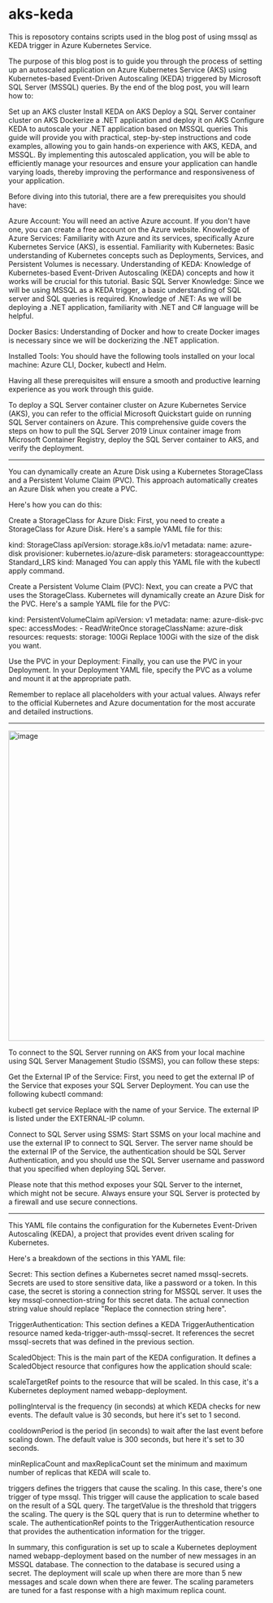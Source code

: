 # aks-keda
This is reposotory contains scripts used in the blog post of using mssql as KEDA trigger in Azure Kubernetes Service.

The purpose of this blog post is to guide you through the process of setting up an autoscaled application on Azure Kubernetes Service (AKS) using Kubernetes-based Event-Driven Autoscaling (KEDA) triggered by Microsoft SQL Server (MSSQL) queries. By the end of the blog post, you will learn how to:

Set up an AKS cluster
Install KEDA on AKS
Deploy a SQL Server container cluster on AKS
Dockerize a .NET application and deploy it on AKS
Configure KEDA to autoscale your .NET application based on MSSQL queries
This guide will provide you with practical, step-by-step instructions and code examples, allowing you to gain hands-on experience with AKS, KEDA, and MSSQL. By implementing this autoscaled application, you will be able to efficiently manage your resources and ensure your application can handle varying loads, thereby improving the performance and responsiveness of your application.

Before diving into this tutorial, there are a few prerequisites you should have:

Azure Account: You will need an active Azure account. If you don't have one, you can create a free account on the Azure website.
Knowledge of Azure Services: Familiarity with Azure and its services, specifically Azure Kubernetes Service (AKS), is essential.
Familiarity with Kubernetes: Basic understanding of Kubernetes concepts such as Deployments, Services, and Persistent Volumes is necessary.
Understanding of KEDA: Knowledge of Kubernetes-based Event-Driven Autoscaling (KEDA) concepts and how it works will be crucial for this tutorial.
Basic SQL Server Knowledge: Since we will be using MSSQL as a KEDA trigger, a basic understanding of SQL server and SQL queries is required.
Knowledge of .NET: As we will be deploying a .NET application, familiarity with .NET and C# language will be helpful.

Docker Basics: Understanding of Docker and how to create Docker images is necessary since we will be dockerizing the .NET application.

Installed Tools: You should have the following tools installed on your local machine: Azure CLI, Docker, kubectl and Helm.

Having all these prerequisites will ensure a smooth and productive learning experience as you work through this guide.

To deploy a SQL Server container cluster on Azure Kubernetes Service (AKS), you can refer to the official Microsoft Quickstart guide on running SQL Server containers on Azure. This comprehensive guide covers the steps on how to pull the SQL Server 2019 Linux container image from Microsoft Container Registry, deploy the SQL Server container to AKS, and verify the deployment.

---

You can dynamically create an Azure Disk using a Kubernetes StorageClass and a Persistent Volume Claim (PVC). This approach automatically creates an Azure Disk when you create a PVC.

Here's how you can do this:

Create a StorageClass for Azure Disk: First, you need to create a StorageClass for Azure Disk. Here's a sample YAML file for this:

kind: StorageClass
apiVersion: storage.k8s.io/v1
metadata:
  name: azure-disk
provisioner: kubernetes.io/azure-disk
parameters:
  storageaccounttype: Standard_LRS
  kind: Managed
You can apply this YAML file with the kubectl apply command.

Create a Persistent Volume Claim (PVC): Next, you can create a PVC that uses the StorageClass. Kubernetes will dynamically create an Azure Disk for the PVC. Here's a sample YAML file for the PVC:

kind: PersistentVolumeClaim
apiVersion: v1
metadata:
  name: azure-disk-pvc
spec:
  accessModes:
    - ReadWriteOnce
  storageClassName: azure-disk
  resources:
    requests:
      storage: 100Gi
Replace 100Gi with the size of the disk you want.

Use the PVC in your Deployment: Finally, you can use the PVC in your Deployment. In your Deployment YAML file, specify the PVC as a volume and mount it at the appropriate path.

Remember to replace all placeholders with your actual values. Always refer to the official Kubernetes and Azure documentation for the most accurate and detailed instructions.

---
<img width="610" alt="image" src="https://github.com/hailugebru/Kubernetes-autoscaling-with-keda/assets/106278023/80a530f1-e409-48c4-92eb-121bdaa82bd1">

To connect to the SQL Server running on AKS from your local machine using SQL Server Management Studio (SSMS), you can follow these steps:

Get the External IP of the Service: First, you need to get the external IP of the Service that exposes your SQL Server Deployment. You can use the following kubectl command:

kubectl get service <service-name>
Replace <service-name> with the name of your Service. The external IP is listed under the EXTERNAL-IP column.

Connect to SQL Server using SSMS: Start SSMS on your local machine and use the external IP to connect to SQL Server. The server name should be the external IP of the Service, the authentication should be SQL Server Authentication, and you should use the SQL Server username and password that you specified when deploying SQL Server.

Please note that this method exposes your SQL Server to the internet, which might not be secure. Always ensure your SQL Server is protected by a firewall and use secure connections.


---
This YAML file contains the configuration for the Kubernetes Event-Driven Autoscaling (KEDA), a project that provides event driven scaling for Kubernetes.

Here's a breakdown of the sections in this YAML file:

Secret: This section defines a Kubernetes secret named mssql-secrets. Secrets are used to store sensitive data, like a password or a token. In this case, the secret is storing a connection string for MSSQL server. It uses the key mssql-connection-string for this secret data. The actual connection string value should replace "Replace the connection string here".

TriggerAuthentication: This section defines a KEDA TriggerAuthentication resource named keda-trigger-auth-mssql-secret. It references the secret mssql-secrets that was defined in the previous section.

ScaledObject: This is the main part of the KEDA configuration. It defines a ScaledObject resource that configures how the application should scale:

scaleTargetRef points to the resource that will be scaled. In this case, it's a Kubernetes deployment named webapp-deployment.

pollingInterval is the frequency (in seconds) at which KEDA checks for new events. The default value is 30 seconds, but here it's set to 1 second.

cooldownPeriod is the period (in seconds) to wait after the last event before scaling down. The default value is 300 seconds, but here it's set to 30 seconds.

minReplicaCount and maxReplicaCount set the minimum and maximum number of replicas that KEDA will scale to.

triggers defines the triggers that cause the scaling. In this case, there's one trigger of type mssql. This trigger will cause the application to scale based on the result of a SQL query. The targetValue is the threshold that triggers the scaling. The query is the SQL query that is run to determine whether to scale. The authenticationRef points to the TriggerAuthentication resource that provides the authentication information for the trigger.

In summary, this configuration is set up to scale a Kubernetes deployment named webapp-deployment based on the number of new messages in an MSSQL database. The connection to the database is secured using a secret. The deployment will scale up when there are more than 5 new messages and scale down when there are fewer. The scaling parameters are tuned for a fast response with a high maximum replica count.
